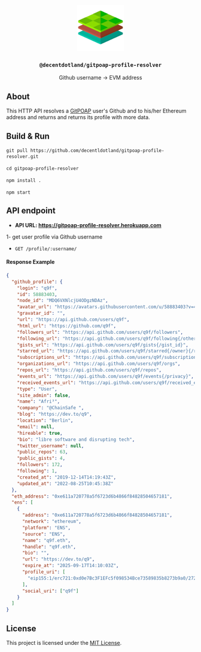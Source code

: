 <p align="center">
  <a href="https://decent.land">
    <img src="./img/logo25.png" height="124">
  </a>
  <h3 align="center"><code>@decentdotland/gitpoap-profile-resolver</code></h3>
  <p align="center">Github username -> EVM address</p>
</p>

## About
This HTTP API resolves a [GitPOAP](https://gitpoap.io) user's Github and to his/her Ethereum address and returns and returns its profile with more data.

## Build & Run
```console
git pull https://github.com/decentldotland/gitpoap-profile-resolver.git

cd gitpoap-profile-resolver

npm install .

npm start
```  

## API endpoint

- **API URL: https://gitpoap-profile-resolver.herokuapp.com**

1- get user profile via Github username
- `GET /profile/:username/`


#### Response Example

```json
{
  "github_profile": {
    "login": "q9f",
    "id": 58883403,
    "node_id": "MDQ6VXNlcjU4ODgzNDAz",
    "avatar_url": "https://avatars.githubusercontent.com/u/58883403?v=4",
    "gravatar_id": "",
    "url": "https://api.github.com/users/q9f",
    "html_url": "https://github.com/q9f",
    "followers_url": "https://api.github.com/users/q9f/followers",
    "following_url": "https://api.github.com/users/q9f/following{/other_user}",
    "gists_url": "https://api.github.com/users/q9f/gists{/gist_id}",
    "starred_url": "https://api.github.com/users/q9f/starred{/owner}{/repo}",
    "subscriptions_url": "https://api.github.com/users/q9f/subscriptions",
    "organizations_url": "https://api.github.com/users/q9f/orgs",
    "repos_url": "https://api.github.com/users/q9f/repos",
    "events_url": "https://api.github.com/users/q9f/events{/privacy}",
    "received_events_url": "https://api.github.com/users/q9f/received_events",
    "type": "User",
    "site_admin": false,
    "name": "Afri³",
    "company": "@ChainSafe ",
    "blog": "https://dev.to/q9",
    "location": "Berlin",
    "email": null,
    "hireable": true,
    "bio": "libre software and disrupting tech",
    "twitter_username": null,
    "public_repos": 63,
    "public_gists": 4,
    "followers": 172,
    "following": 1,
    "created_at": "2019-12-14T14:19:43Z",
    "updated_at": "2022-08-25T10:45:38Z"
  },
  "eth_address": "0xe611a720778a5f6723d6b4866f84828504657181",
  "ens": [
    {
      "address": "0xe611a720778a5f6723d6b4866f84828504657181",
      "network": "ethereum",
      "platform": "ENS",
      "source": "ENS",
      "name": "q9f.eth",
      "handle": "q9f.eth",
      "bio": "",
      "url": "https://dev.to/q9",
      "expire_at": "2025-09-17T14:10:03Z",
      "profile_uri": [
        "eip155:1/erc721:0xd0e7Bc3F1EFc5f098534Bce73589835b8273b9a0/272"
      ],
      "social_uri": ["q9f"]
    }
  ]
}
```

## License
This project is licensed under the [MIT License](./LICENSE).